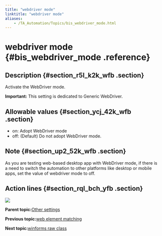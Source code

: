 ```yaml
--- 
title: "webdriver mode"
linktitle: "webdriver mode"
aliases: 
    - /TA_Automation/Topics/bis_webdriver_mode.html
---
```

# webdriver mode {#bis_webdriver_mode .reference}

## Description {#section_r5l_k2k_wfb .section}

Activate the WebDriver mode.

**Important:** This setting is dedicated to Generic WebDriver.

## Allowable values {#section_ycj_42k_wfb .section}

-   on: Adopt WebDriver mode
-   off: \(Default\) Do not adopt WebDriver mode.

## Note {#section_up2_52k_wfb .section}

As you are testing web-based desktop app with WebDriver mode, if there is a need to switch the automation to other platforms like desktop or mobile apps, set the value of webdriver mode to off.

## Action lines {#section_rql_bch_yfb .section}

![](../Images/WebDriver_basic_structure_of_test.png)

**Parent topic:**[Other settings](../../TA_Automation/Topics/bis_other.html)

**Previous topic:**[web element matching](../../TA_Automation/Topics/bis_web_element_matching.html)

**Next topic:**[winforms raw class](../../TA_Automation/Topics/bis_winforms_raw_class.html)

